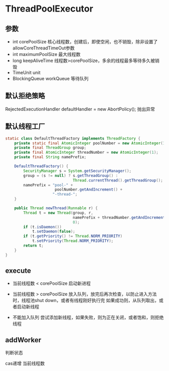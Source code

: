 
# ThreadPoolExecutor
## 参数
* int corePoolSize 
核心线程数，创建后，即使空闲，也不销毁，除非设置了allowCoreThreadTimeOut参数
* int maximumPoolSize 
最大线程数
* long keepAliveTime
线程数>corePoolSize，多余的线程最多等待多久被销毁
* TimeUnit unit
* BlockingQueue<Runnable> workQueue
等待队列

## 默认拒绝策略
RejectedExecutionHandler defaultHandler = new AbortPolicy();
抛出异常

## 默认线程工厂
```java
static class DefaultThreadFactory implements ThreadFactory {
    private static final AtomicInteger poolNumber = new AtomicInteger(1);
    private final ThreadGroup group;
    private final AtomicInteger threadNumber = new AtomicInteger(1);
    private final String namePrefix;

    DefaultThreadFactory() {
        SecurityManager s = System.getSecurityManager();
        group = (s != null) ? s.getThreadGroup() :
                              Thread.currentThread().getThreadGroup();
        namePrefix = "pool-" +
                      poolNumber.getAndIncrement() +
                     "-thread-";
    }

    public Thread newThread(Runnable r) {
        Thread t = new Thread(group, r,
                              namePrefix + threadNumber.getAndIncrement(),
                              0);
        if (t.isDaemon())
            t.setDaemon(false);
        if (t.getPriority() != Thread.NORM_PRIORITY)
            t.setPriority(Thread.NORM_PRIORITY);
        return t;
    }
}
```

## execute
* 当前线程数 < corePoolSize
启动新进程

* 当前线程数 > corePoolSize
放入队列，放完后再次检查，以防止进入方法时，线程池shut down，或者有线程刚好执行完
如果成功则，从队列取出，或者启动新线程

* 不能加入队列
尝试添加新线程，如果失败，则为正在关闭，或者饱和，则拒绝线程

## addWorker
判断状态

cas递增 当前线程数






























